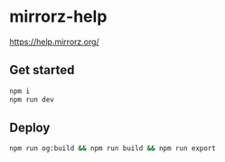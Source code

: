 # mirrorz-help

https://help.mirrorz.org/

## Get started

```bash
npm i
npm run dev
```

## Deploy

```bash
npm run og:build && npm run build && npm run export
```
